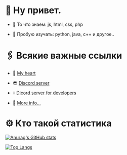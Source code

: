 
# 🥶 Ну привет.

- 🧠 То что знаем: js, html, css, php

- 👀 Пробую изучать: python, java, c++ и другое..


# 🖇️ Всякие важные ссылки
- 💚 [My heart](https://github.com/Veroni4cat)

- 😎 [Discord server](http://heypers-lab.ml/)

- 💀 [Dicord server for developers](https://discord.gg/xppzwKWyvC)

- 🤔 [More info...](https://mrf0rtuna4.ml)

# ⚙️ Кто такой статистика
[![Anurag's GitHub stats](https://github-readme-stats.vercel.app/api?username=mrf0rtuna4&show_icons=true&theme=radical)](https://github.com/anuraghazra/github-readme-stats)

[![Top Langs](https://github-readme-stats.vercel.app/api/top-langs/?username=mrf0rtuna4&layout=compact&theme=dark)](https://github.com/anuraghazra/github-readme-stats)
